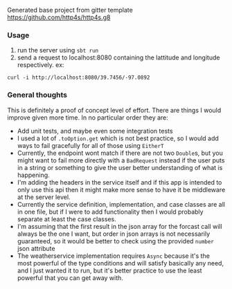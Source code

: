 Generated base project from gitter template https://github.com/http4s/http4s.g8

### Usage
1. run the server using `sbt run`
2. send a request to localhost:8080 containing the lattitude and longitude respectively. ex:

`curl -i http://localhost:8080/39.7456/-97.0892`

### General thoughts
This is definitely a proof of concept level of effort. There are things I would improve given more time. In no particular order they are:
* Add unit tests, and maybe even some integration tests
* I used a lot of `.toOption.get` which is not best practice, so I would add ways to fail gracefully for all of those using `EitherT`
* Currently, the endpoint wont match if there are not two `Double`s, but you might want to fail more directly with a `BadRequest` instead if the user puts in a string or something to give the user better understanding of what is happening.
* I'm adding the headers in the service itself and if this app is intended to only use this api then it might make more sense to have it be middleware at the server level.
* Currently the service definition, implementation, and case classes are all in one file, but if I were to add functionality then I would probably separate at least the case classes.
* I'm assuming that the first result in the json array for the forcast call will always be the one I want, but order in json arrays is not necessarily guaranteed, so it would be better to check using the provided `number` json attribute
* The weatherservice implementation requires `Async` because it's the most powerful of the type conditions and will satisfy basically any need, and I just wanted it to run, but it's better practice to use the least powerful that you can get away with.